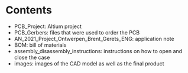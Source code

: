 # Contents

- PCB_Project: Altium project
- PCB_Gerbers: files that were used to order the PCB
- AN_2021_Project_Ontwerpen_Brent_Gerets_ENG: application note
- BOM: bill of materials
- assembly_disassembly_instructions: instructions on how to open and close the case
- images: images of the CAD model as well as the final product
